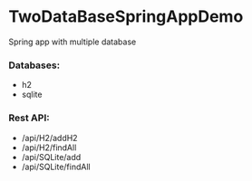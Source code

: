 # TwoDataBaseSpringAppDemo
Spring app with multiple database

### Databases:
- h2
- sqlite


### Rest API:
- /api/H2/addH2
- /api/H2/findAll
- /api/SQLite/add
- /api/SQLite/findAll 
